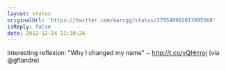 ```yaml
---
layout: status
originalUrl: 'https://twitter.com/marcgg/status/279548902817005568'
isReply: false
date: 2012-12-14 11:30:26
---
```


Interesting reflexion: "Why I changed my name" ~ http://t.co/yQHrrroj (via @gflandre)
